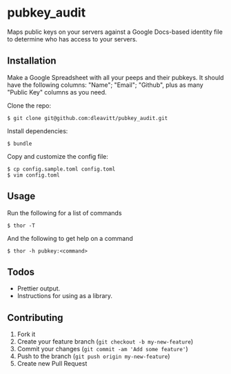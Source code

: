 # pubkey_audit

Maps public keys on your servers against a Google Docs-based identity file to determine who has access to your servers.

## Installation

Make a Google Spreadsheet with all your peeps and their pubkeys. It should have the following columns: "Name"; "Email"; "Github", plus as many "Public Key" columns as you need.

Clone the repo:

    $ git clone git@github.com:dleavitt/pubkey_audit.git

Install dependencies:

    $ bundle

Copy and customize the config file:

    $ cp config.sample.toml config.toml
    $ vim config.toml

## Usage

Run the following for a list of commands

    $ thor -T

And the following to get help on a command

    $ thor -h pubkey:<command>

## Todos

- Prettier output.
- Instructions for using as a library.

## Contributing

1. Fork it
2. Create your feature branch (`git checkout -b my-new-feature`)
3. Commit your changes (`git commit -am 'Add some feature'`)
4. Push to the branch (`git push origin my-new-feature`)
5. Create new Pull Request
